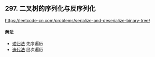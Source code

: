 ## 297. 二叉树的序列化与反序列化

https://leetcode-cn.com/problems/serialize-and-deserialize-binary-tree/


#### 解法  

* [递归法](_1.py) 先序遍历
* [迭代法](_2.py) 层次遍历

